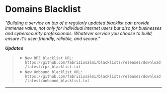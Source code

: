 # Domains Blacklist

_"Building a service on top of a regularly updated blacklist can provide immense value, not only for individual internet users but also for businesses and cybersecurity professionals. Whatever service you choose to build, ensure it's user-friendly, reliable, and secure."_

**_Updates_**
> - `New RPZ blacklist URL: https://github.com/fabriziosalmi/blacklists/releases/download/latest/rpz_blacklist.txt`
> - `New Unbound blacklist URL: https://github.com/fabriziosalmi/blacklists/releases/download/latest/unbound_blacklist.txt`
---
